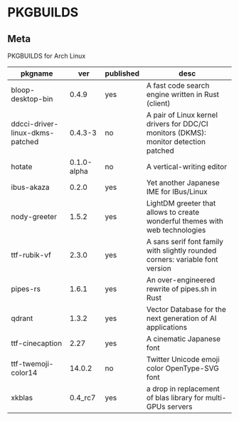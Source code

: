 # PKGBUILDS

## Meta

PKGBUILDS for Arch Linux

| pkgname                         | ver         | published | desc                                                                                 |
| ------------------------------- | ----------- | --------- | ------------------------------------------------------------------------------------ |
| bloop-desktop-bin               | 0.4.9       | yes       | A fast code search engine written in Rust (client)                                   |
| ddcci-driver-linux-dkms-patched | 0.4.3-3     | no        | A pair of Linux kernel drivers for DDC/CI monitors (DKMS): monitor detection patched |
| hotate                          | 0.1.0-alpha | no        | A vertical-writing editor                                                            |
| ibus-akaza                      | 0.2.0       | yes       | Yet another Japanese IME for IBus/Linux                                              |
| nody-greeter                    | 1.5.2       | yes       | LightDM greeter that allows to create wonderful themes with web technologies         |
| ttf-rubik-vf                    | 2.3.0       | yes       | A sans serif font family with slightly rounded corners: variable font version        |
| pipes-rs                        | 1.6.1       | yes       | An over-engineered rewrite of pipes.sh in Rust                                       |
| qdrant                          | 1.3.2       | yes       | Vector Database for the next generation of AI applications                           |
| ttf-cinecaption                 | 2.27        | yes       | A cinematic Japanese font                                                            |
| ttf-twemoji-color14             | 14.0.2      | no        | Twitter Unicode emoji color OpenType-SVG font                                        |
| xkblas                          | 0.4_rc7     | yes       | a drop in replacement of blas library for multi-GPUs servers                         |
